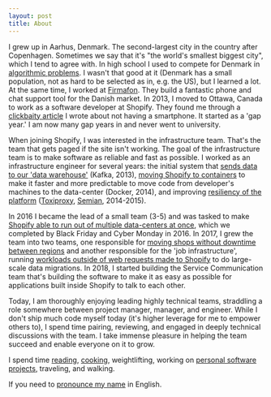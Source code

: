 ```yaml
---
layout: post
title: About
---
```


I grew up in Aarhus, Denmark. The second-largest city in the country after
Copenhagen. Sometimes we say that it's "the world's smallest biggest city",
which I tend to agree with. In high school I used to compete for Denmark in
[algorithmic problems][ioi]. I wasn't that good at it (Denmark has a small
population, not as hard to be selected as in, e.g. the US), but I learned a lot.
At the same time, I worked at [Firmafon][firmafon]. They build a fantastic phone
and chat support tool for the Danish market. In 2013, I moved to Ottawa, Canada
to work as a software developer at Shopify. They found me through a [clickbaity
article][iphone] I wrote about not having a smartphone. It started as a 'gap
year.' I am now many gap years in and never went to university.

When joining Shopify, I was interested in the infrastructure team. That's the
team that gets paged if the site isn't working.  The goal of the infrastructure
team is to make software as reliable and fast as possible. I worked as an
infrastructure engineer for several years: the initial system that [sends data
to our 'data warehouse'][kafka] (Kafka, 2013), [moving Shopify to
containers][dockercon] to make it faster and more predictable to move code from
developer's machines to the data-center (Docker, 2014), and improving
[resiliency of the platform][resiliency] ([Toxiproxy][toxiproxy],
[Semian][semian], 2014-2015).

In 2016 I became the lead of a small team (3-5) and was tasked to make [Shopify
able to run out of multiple data-centers at once][pods], which we completed by
Black Friday and Cyber Monday in 2016. In 2017, I grew the team into two teams,
one responsible for [moving shops without downtime between regions][pods] and
another responsible for the 'job infrastructure', running [workloads outside of
web requests made to Shopify][jobs] to do large-scale data migrations. In 2018,
I started building the Service Communication team that's building the software
to make it as easy as possible for applications built inside Shopify to talk to
each other.

Today, I am thoroughly enjoying leading highly technical teams, straddling a
role somewhere between project manager, manager, and engineer. While I don't
ship much code myself today (it's higher leverage for me to empower others to),
I spend time pairing, reviewing, and engaged in deeply technical discussions
with the team. I take immense pleasure in helping the team succeed and enable
everyone on it to grow.

I spend time [reading][reading], [cooking][cooking], weightlifting, working on
[personal software projects][airtable], traveling, and walking.

If you need to [pronounce my name][name] in English.

[kafka]: http://www.shopify.com/technology/14909841-kafka-producer-pipeline-for-ruby-on-rails
[ioi]: https://sirupsen.com/my-journey-to-the-international-olympiad-in-informatics/
[dockercon]: https://www.youtube.com/watch?v=Qr0sATj9IVc
[resiliency]: https://atscaleconference.com/videos/resiliency-testing-with-toxiproxy/
[toxiproxy]: https://github.com/shopify/toxiproxy
[pods]: https://www.youtube.com/watch?v=N8NWDHgWA28
[jobs]: https://www.youtube.com/watch?v=XvnWjsmAl60
[reading]: https://sirupsen.com/read/
[cooking]: https://sirupsen.com/season-driven-cooking/
[airtable]: https://sirupsen.com/airtable/
[iphone]: http://sirupsen.com/iphone
[firmafon]: https://www.firmafon.dk/english
[semian]: http://github.com/shopify/semian
[name]: /name.mp3
